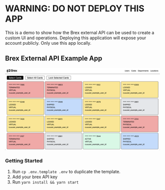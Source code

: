 # WARNING: DO NOT DEPLOY THIS APP

This is a demo to show how the Brex external API can be used to create a custom UI and operations. Deploying this application will expose your account publicly. Only use this app locally.

## Brex External API Example App
![Demo Screen 2](https://github.com/squamuglia/brex-example-app/blob/main/public/demo-screens/demo-2.png)

### Getting Started

1. Run `cp .env.template .env` to duplicate the template.
2. Add your brex API key
3. Run `yarn install && yarn start`
